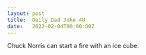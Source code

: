 ```yaml
---
layout: post
title:  Daily Dad Joke 4U
date:   2022-02-04T00:00:00Z
---
```

Chuck Norris can start a fire with an ice cube.
